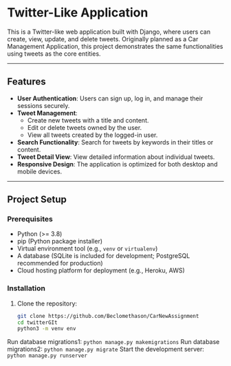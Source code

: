 # Twitter-Like Application

This is a Twitter-like web application built with Django, where users can create, view, update, and delete tweets. Originally planned as a Car Management Application, this project demonstrates the same functionalities using tweets as the core entities.

---

## Features

- **User Authentication**: Users can sign up, log in, and manage their sessions securely.
- **Tweet Management**:
  - Create new tweets with a title and content.
  - Edit or delete tweets owned by the user.
  - View all tweets created by the logged-in user.
- **Search Functionality**: Search for tweets by keywords in their titles or content.
- **Tweet Detail View**: View detailed information about individual tweets.
- **Responsive Design**: The application is optimized for both desktop and mobile devices.

---

## Project Setup

### Prerequisites

- Python (>= 3.8)
- pip (Python package installer)
- Virtual environment tool (e.g., `venv` or `virtualenv`)
- A database (SQLite is included for development; PostgreSQL recommended for production)
- Cloud hosting platform for deployment (e.g., Heroku, AWS)

### Installation

1. Clone the repository:
   ```bash
   git clone https://github.com/Beclomethason/CarNewAssignment
   cd twitterGIt
   python3 -m venv env
   ```
   



Run database migrations1: ```python manage.py makemigrations```
Run database migrations2: ```python manage.py migrate```
Start the development server: ```python manage.py runserver```

